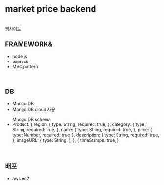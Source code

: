 <h1>market price backend</h1>
<br>
<a href="https://market-price-ochre.vercel.app/">웹사이트</a>
<br>
<h2>FRAMEWORK&</h2>
<ul>
  <li>node js</li>
  <li>express</li>
  <li>MVC pattern</li>
</ul>
<br>
<h2>DB</h2>
<ul>
  <li>Mnogo DB</li>
  <li>Mongo DB cloud 사용</li>
</ul>
<ul>
  Mnogo DB schema
  <li>
    Product: {
		region: {
			type: String,
			required: true,
		},
		category: {
			type: String,
			required: true,
		},
		name: {
			type: String,
			required: true,
		},
		price: {
			type: Number,
			required: true,
		},
		description: {
			type: String,
			required: true,
		},
		imageURL: {
			type: String,
		},
	},
	{
		timeStamps: true,
	}
  </li>
</ul>
<br>
<h2>배포</h2>
<ul>
  <li>aws ec2</li>
</ul>
